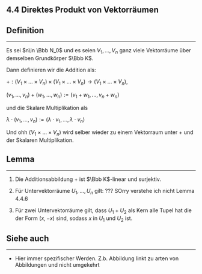 ## 4.4 Direktes Produkt von Vektorräumen

## Definition

***

Es sei $n\in \Bbb N_0$ und es seien $V_1,...,V_n$ ganz viele Vektorräume über demselben Grundkörper $\Bbb K$.

 Dann definieren wir die Addition als:

 $+ :(V_1\times...\times V_n)\times(V_1\times...\times V_n) \rightarrow (V_1\times...\times V_n),$

 $(v_1,...,v_n) + (w_1,...,w_n):= (v_1+ w_1,...,v_n +w_n)$

 und die Skalare Multiplikation als

 $\lambda \cdot(v_1,...,v_n) :=(\lambda\cdot v_1,...,\lambda\cdot v_n)$

 Und ohh $(V_1\times...\times V_n)$ wird selber wieder zu einem Vektorraum unter $+$ und der Skalaren Multiplikation.

## Lemma 

***

1. Die Additionsabbildung $+$ ist $\Bbb K$-linear und surjektiv.

2. Für Untervektorräume $U_1,...,U_n$ gilt: ??? SOrry verstehe ich nicht Lemma 4.4.6

3. Für zwei Untervektorräume gilt, dass $U_1+U_2$ als Kern alle Tupel hat die der Form $(x,-x)$ sind, sodass $x$ in $U_1$ und $U_2$ ist.

## Siehe auch

***

* Hier immer spezifischer Werden. Z.b. Abbildung linkt zu arten von Abbildungen und nicht umgekehrt

<!--ID: 1709384076069-->

